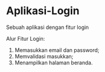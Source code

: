 # Aplikasi-Login
Sebuah aplikasi dengan fitur login

Alur Fitur Login:
1. Memasukkan email dan password;
2. Memvalidasi masukkan;
3. Menampilkan halaman beranda.
